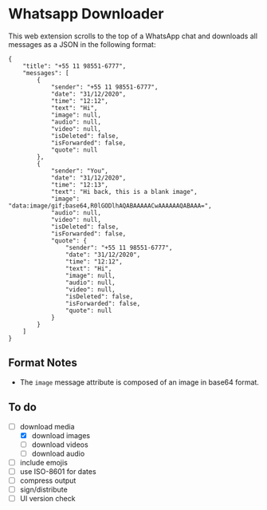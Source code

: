 # Whatsapp Downloader

This web extension scrolls to the top of a WhatsApp chat and downloads all messages as a JSON in the following format:

```
{
    "title": "+55 11 98551-6777",
    "messages": [
        {
            "sender": "+55 11 98551-6777",
            "date": "31/12/2020",
            "time": "12:12",
            "text": "Hi",
            "image": null,
            "audio": null,
            "video": null,
            "isDeleted": false,
            "isForwarded": false,
            "quote": null
        },
        {
            "sender": "You",
            "date": "31/12/2020",
            "time": "12:13",
            "text": "Hi back, this is a blank image",
            "image": "data:image/gif;base64,R0lGODlhAQABAAAAACwAAAAAAQABAAA=",
            "audio": null,
            "video": null,
            "isDeleted": false,
            "isForwarded": false,
            "quote": {
                "sender": "+55 11 98551-6777",
                "date": "31/12/2020",
                "time": "12:12",
                "text": "Hi",
                "image": null,
                "audio": null,
                "video": null,
                "isDeleted": false,
                "isForwarded": false,
                "quote": null
            }
        }
    ]
}
```

## Format Notes

- The `image` message attribute is composed of an image in base64 format.
<!-- - The datetime format is ISO-8601 -->

<!-- ### Known issues -->

## To do

- [ ] download media
  - [x] download images
  - [ ] download videos
  - [ ] download audio
- [ ] include emojis
- [ ] use ISO-8601 for dates
- [ ] compress output
- [ ] sign/distribute
- [ ] UI version check
